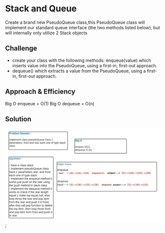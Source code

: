 # Stack and Queue 
<!-- Short summary or background information -->
Create a brand new PseudoQueue class,this PseudoQueue class will implement our standard queue interface (the two methods listed below), but will internally only utilize 2 Stack objects
## Challenge
<!-- Description of the challenge -->
 - create your class with the following methods:
enqueue(value) which inserts value into the PseudoQueue, using a first-in, first-out approach.
- dequeue() which extracts a value from the PseudoQueue, using a first-in, first-out approach.
## Approach & Efficiency
<!-- What approach did you take? Why? What is the Big O space/time for this approach? -->
Big O enqueue = O(1)
Big O dequeue = O(n)

## Solution
<!-- Embedded whiteboard image -->
![image](../../assets/psqueu.jpeg);
